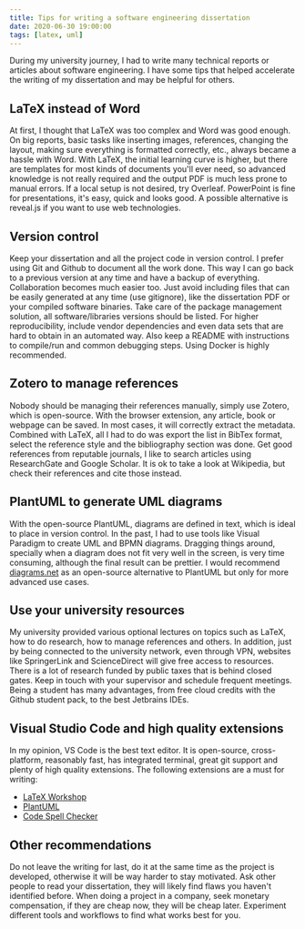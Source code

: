 ```yaml
---
title: Tips for writing a software engineering dissertation
date: 2020-06-30 19:00:00
tags: [latex, uml]
---
```


During my university journey, I had to write many technical reports or articles about software engineering. I have some tips that helped accelerate the writing of my dissertation and may be helpful for others.

## LaTeX instead of Word

At first, I thought that LaTeX was too complex and Word was good enough. On big reports, basic tasks like inserting images, references, changing the layout, making sure everything is formatted correctly, etc., always became a hassle with Word. With LaTeX, the initial learning curve is higher, but there are templates for most kinds of documents you'll ever need, so advanced knowledge is not really required and the output PDF is much less prone to manual errors. If a local setup is not desired, try Overleaf. PowerPoint is fine for presentations, it's easy, quick and looks good. A possible alternative is reveal.js if you want to use web technologies.

## Version control

Keep your dissertation and all the project code in version control. I prefer using Git and Github to document all the work done. This way I can go back to a previous version at any time and have a backup of everything. Collaboration becomes much easier too. Just avoid including files that can be easily generated at any time (use gitignore), like the dissertation PDF or your compiled software binaries. Take care of the package management solution, all software/libraries versions should be listed. For higher reproducibility, include vendor dependencies and even data sets that are hard to obtain in an automated way. Also keep a README with instructions to compile/run and common debugging steps. Using Docker is highly recommended.

## Zotero to manage references

Nobody should be managing their references manually, simply use Zotero, which is open-source. With the browser extension, any article, book or webpage can be saved. In most cases, it will correctly extract the metadata. Combined with LaTeX, all I had to do was export the list in BibTex format, select the reference style and the bibliography section was done. Get good references from reputable journals, I like to search articles using ResearchGate and Google Scholar. It is ok to take a look at Wikipedia, but check their references and cite those instead.

## PlantUML to generate UML diagrams

With the open-source PlantUML, diagrams are defined in text, which is ideal to place in version control. In the past, I had to use tools like Visual Paradigm to create UML and BPMN diagrams. Dragging things around, specially when a diagram does not fit very well in the screen, is very time consuming, although the final result can be prettier. I would recommend [diagrams.net](https://app.diagrams.net) as an open-source alternative to PlantUML but only for more advanced use cases.

## Use your university resources

My university provided various optional lectures on topics such as LaTeX, how to do research, how to manage references and others. In addition, just by being connected to the university network, even through VPN, websites like SpringerLink and ScienceDirect will give free access to resources. There is a lot of research funded by public taxes that is behind closed gates. Keep in touch with your supervisor and schedule frequent meetings. Being a student has many advantages, from free cloud credits with the Github student pack, to the best Jetbrains IDEs.

## Visual Studio Code and high quality extensions

In my opinion, VS Code is the best text editor. It is open-source, cross-platform, reasonably fast, has integrated terminal, great git support and plenty of high quality extensions. The following extensions are a must for writing:

- [LaTeX Workshop](https://marketplace.visualstudio.com/items?itemName=James-Yu.latex-workshop)
- [PlantUML](https://marketplace.visualstudio.com/items?itemName=jebbs.plantuml)
- [Code Spell Checker](https://marketplace.visualstudio.com/items?itemName=streetsidesoftware.code-spell-checker)

## Other recommendations

Do not leave the writing for last, do it at the same time as the project is developed, otherwise it will be way harder to stay motivated. Ask other people to read your dissertation, they will likely find flaws you haven't identified before. When doing a project in a company, seek monetary compensation, if they are cheap now, they will be cheap later. Experiment different tools and workflows to find what works best for you.
